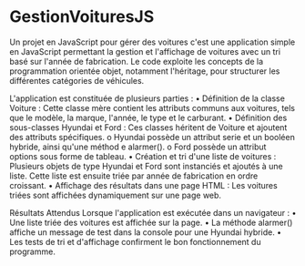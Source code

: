 # GestionVoituresJS

Un projet en JavaScript pour gérer des voitures
c'est une application simple en JavaScript permettant la gestion et l'affichage de voitures avec un tri basé sur l'année de fabrication. Le code exploite les concepts de la programmation orientée objet, notamment l'héritage, pour structurer les différentes catégories de véhicules.

L'application est constituée de plusieurs parties :
•	Définition de la classe Voiture : Cette classe mère contient les attributs communs aux voitures, tels que le modèle, la marque, l'année, le type et le carburant.
•	Définition des sous-classes Hyundai et Ford : Ces classes héritent de Voiture et ajoutent des attributs spécifiques.
o	Hyundai possède un attribut serie et un booléen hybride, ainsi qu'une méthod e alarmer().
o	Ford possède un attribut options sous forme de tableau.
•	Création et tri d'une liste de voitures : Plusieurs objets de type Hyundai et Ford sont instanciés et ajoutés à une liste. Cette liste est ensuite triée par année de fabrication en ordre croissant.
•	Affichage des résultats dans une page HTML : Les voitures triées sont affichées dynamiquement sur une page web.

Résultats Attendus Lorsque l'application est exécutée dans un navigateur :
•	Une liste triée des voitures est affichée sur la page.
•	La méthode alarmer() affiche un message de test dans la console pour une Hyundai hybride.
•	Les tests de tri et d'affichage confirment le bon fonctionnement du programme.

 


